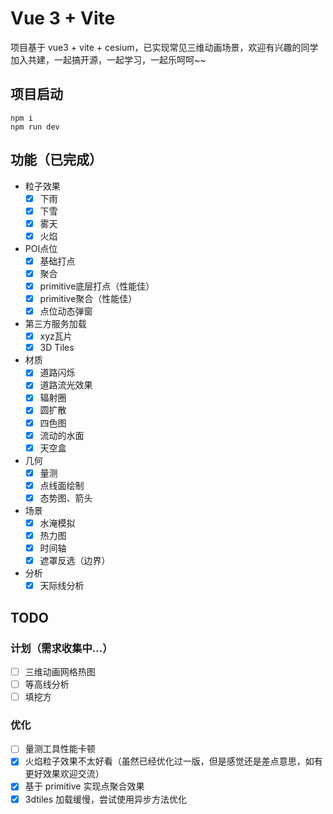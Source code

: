 <!--
 * @Description:
 * @Author: 笙痞77
 * @Date: 2023-01-10 17:02:14
 * @LastEditors: 笙痞77
 * @LastEditTime: 2023-05-17 09:32:43
-->

# Vue 3 + Vite

项目基于 vue3 + vite + cesium，已实现常见三维动画场景，欢迎有兴趣的同学加入共建，一起搞开源，一起学习，一起乐呵呵~~

## 项目启动

```
npm i
npm run dev
```

## 功能（已完成）
- 粒子效果
  - [x] 下雨
  - [x] 下雪
  - [x] 雾天
  - [x] 火焰
- POI点位
  - [x] 基础打点
  - [x] 聚合
  - [x] primitive底层打点（性能佳）
  - [x] primitive聚合（性能佳）
  - [x] 点位动态弹窗
- 第三方服务加载
  - [x] xyz瓦片
  - [x] 3D Tiles
- 材质
  - [x] 道路闪烁
  - [x] 道路流光效果
  - [x] 辐射圈
  - [x] 圆扩散
  - [x] 四色图
  - [x] 流动的水面
  - [x] 天空盒
- 几何
  - [x] 量测
  - [x] 点线面绘制
  - [x] 态势图、箭头
- 场景
  - [x] 水淹模拟
  - [x] 热力图
  - [x] 时间轴
  - [x] 遮罩反选（边界）
- 分析
  - [x] 天际线分析
## TODO

### 计划（需求收集中...）
- [ ] 三维动画网格热图
- [ ] 等高线分析
- [ ] 填挖方

### 优化

- [ ] 量测工具性能卡顿
- [x] 火焰粒子效果不太好看（虽然已经优化过一版，但是感觉还是差点意思，如有更好效果欢迎交流）
- [x] 基于 primitive 实现点聚合效果
- [x] 3dtiles 加载缓慢，尝试使用异步方法优化

